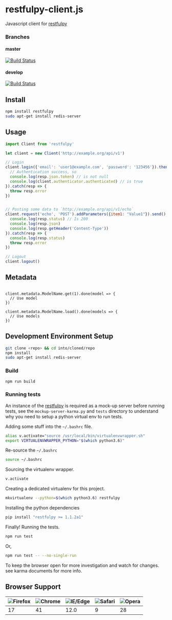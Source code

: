 restfulpy-client.js
===================

Javascript client for [restfulpy](https://github.com/pylover/restfulpy)

### Branches

#### master

[![Build Status](https://travis-ci.org/Carrene/restfulpy-client.js.svg?branch=master&service=github)](https://travis-ci.org/Carrene/restfulpy-client.js)

#### develop

[![Build Status](https://travis-ci.org/Carrene/restfulpy-client.js.svg?branch=develop&service=github)](https://travis-ci.org/Carrene/restfulpy-client.js)

Install
-------

```bash
npm install restfulpy
sudo apt-get install redis-server
```

Usage
-----

```javascript
import Client from 'restfulpy'

let client = new Client('http://example.org/api/v1')

// Login
client.login({'email': 'user1@example.com', 'password': '123456'}).then(resp => {
  // Authentication success, so
  console.log(resp.json.token) // is not null
  console.log(client.authenticator.authenticated) // is true
}).catch(resp => {
  throw resp.error
})


// Posting some data to `http://example.org/api/v1/echo`
client.request('echo', 'POST').addParameters({item1: "Value1"}).send().then(resp => {
  console.log(resp.status) // Is 200
  console.log(resp.json)
  console.log(resp.getHeader('Content-Type'))
}).catch(resp => {
  console.log(resp.status)
  throw resp.error
})

// Logout
client.logout()
```

## Metadata

```javascrypt

client.metadata.ModelName.get(1).done(model => {
  // Use model
})

client.metadata.ModelName.load().done(models => {
  // Use models
})

```

## Development Environment Setup

```bash
git clone <repo> && cd into/cloned/repo
npm install
sudo apt-get install redis-server

```

### Build

```bash
npm run build
```

### Running tests

An instance of the [restfulpy](https://github.com/pylover/restfulpy) is required as a mock-up server before running
tests, see the `mockup-server-karma.py` and `tests` directory to understand why you need to setup a python virtual env
to run tests.


Adding some stuff into the `~/.bashrc` file.

```bash
alias v.activate="source /usr/local/bin/virtualenvwrapper.sh"
export VIRTUALENVWRAPPER_PYTHON="$(which python3.6)"
```

Re-source the `~/.bashrc`

```bash
source ~/.bashrc
```

Sourcing the virtualenv wrapper.

```bash
v.activate
```

Creating a dedicated virtualenv for this project.

```bash
mkvirtualenv --python=$(which python3.6) restfulpy
```

Installing the python dependencies

```bash
pip install "restfulpy >= 1.1.2a1"
```

Finally! Running the tests.

```bash
npm run test
```

Or,

```bash
npm run test -- --no-single-run
```

To keep the browser open for more investigation and watch for changes. see karma documents for more info.

## Browser Support

![Firefox] | ![Chrome] | ![IE/Edge] | ![Safari] | ![Opera]
--- | --- | --- | --- | ---
17 | 41 | 12.0 | 9 | 28

[Firefox]: https://cdnjs.cloudflare.com/ajax/libs/browser-logos/43.2.0/archive/firefox_1.5-3/firefox_1.5-3_32x32.png (Firefox)
[Chrome]: https://cdnjs.cloudflare.com/ajax/libs/browser-logos/43.2.0/chrome/chrome_32x32.png (Chrome)
[IE/Edge]: https://cdnjs.cloudflare.com/ajax/libs/browser-logos/43.2.0/edge/edge_32x32.png (IE/Edge)
[Safari]: https://cdnjs.cloudflare.com/ajax/libs/browser-logos/43.2.0/safari/safari_32x32.png (Safari)
[Opera]: https://cdnjs.cloudflare.com/ajax/libs/browser-logos/43.2.0/opera/opera_32x32.png (Opera)

